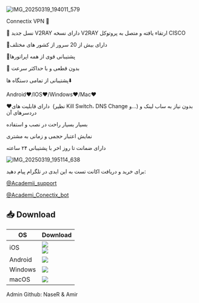 ![IMG_20250319_194011_579](https://github.com/user-attachments/assets/9c709287-c0ea-45d4-bbcb-7a02bee99f91)



Connectix VPN 🌟


🔸 نسل جدید V2RAY دارای نسخه V2RAY ارتقاء یافته و متصل به پروتوکل CISCO

📍دارای بیش از 20 سرور از کشور های مختلف

🔴پشتیبانی قوی از همه اپراتورها

🔘 بدون قطعی و با حداکثر سرعت

پشتیبانی از تمامی دستگاه ها⬇️

Android❤️/IOS❤️/Windows❤️/Mac❤️

❤️دارای قابلیت های  (نظیر Kill Switch، DNS Change و...)
 بدون نیاز به ساب لینک و دردسرهای آن

بسیار بسیار راحت در نصب و استفاده

نمایش اعتبار حجمی و زمانی به مشتری

دارای ضمانت تا روز اخر با پشتیبانی ۲۴ ساعته

![IMG_20250319_195114_638](https://github.com/user-attachments/assets/b7231b31-9853-4a48-97eb-a4867aa852b5)



برای خرید و دریافت اکانت تست به این ایدی در تلگرام پیام دهید:

[@Academii_support](https://t.me/Academii_support)

[@Academi_Conectix_bot](https://t.me/Academi_Conectix_bot)

## 📥 Download 


  <div class="table-container">
        <table class="small-table">
            <thead>                        
            <th>OS</th>
            <th>Download</th>
             </tr>
            </thead>
            <tbody>
                <tr>      
        <td>iOS</td>
            <td>
                <a href="https://apps.apple.com/us/app/testflight/id899247664"><img src="https://img.shields.io/badge/Connectix-TestFlight-EE82EE.svg?logo=ios"></a><br>
               <a href="https://testflight.apple.com/join/FQkEGDfX"><img src="https://img.shields.io/badge/Connectix-Download-blue.svg?logo=ios"></a>
            </td>
        </tr>
        <tr>
        <td>Android</td>
            <td>
                <a href="https://apps.irancdn.org/android/connectix-2.3.3-v8a.apk"><img src="https://img.shields.io/badge/Connectix-APK-00FA9A.svg?logo=android"></a>                         
            </td>
        </tr>
        <tr>
            <td>Windows</td>
            <td>
                <a href="https://apps.irancdn.org/windows/Connectix-2.3.2.zip"><img src="https://img.shields.io/badge/Connectix-Zip-C71585.svg?logo=Gitforwindows"></a>              
            </td>
        </tr>
        <tr>
            <td>macOS</td>
            <td>
                <a href="https://apps.irancdn.org/mac/Connectix-2.3.2.zip"><img src="https://img.shields.io/badge/Connectix-Zip-32CD32.svg?logo=apple"></a>                                                 </td>
        </tr>
    </tbody>
</table>

</div>

Admin Github: NaseR & Amir

